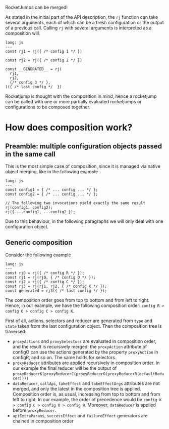 RocketJumps can be merged!

As stated in the initial part of the API description, the `rj` function can take several arguments, each of which can be a fresh configuration or the output of a previous call. Calling `rj` with several arguments is interpreted as a composition will.

```code
lang: js
---
const rj1 = rj({ /* config 1 */ })

const rj2 = rj({ /* config 2 */ })

const __GENERATED__ = rj(
  rj1,
  rj2,
  {/* config 3 */ },
)({ /* last config */  })
```

Rocketjump is thought with the composition in mind, hence a rocketjump can be called with one or more partially evaluated rocketjumps or configurations to be composed together. 

# How does composition work?
## Preamble: multiple configuration objects passed in the same call
This is the most simple case of composition, since it is managed via native object merging, like in the following example

```code
lang: js
---
const config1 = { /* ... config ... */ };
const config2 = { /* ... config ... */ };

// The following two invocations yield exactly the same result
rj(config1, config2);
rj({ ...config1, ...config2 });
```

Due to this behaviour, in the following paragraphs we will only deal with one configuration object.

## Generic composition
Consider the following example

```code
lang: js
---
const rj0 = rj({ /* config R */ });
const rj1 = rj(rj0, { /* config O */ });
const rj2 = rj({ /* config C */ });
const rj3 = rj(rj1, rj2, { /* config K */ });
const generated = rj3({ /* last config */ });
```

The composition order goes from top to bottom and from left to right. Hence, in our example, we have the following composition order: `config R > config O > config C > config K`.

First of all, actions, selectors and reducer are generated from `type` and `state` taken from the last configuration object. Then the composition tree is traversed:
- `proxyActions` and `proxySelectors` are evaluated in composition order, and the result is recursively merged: the `proxyAction` attribute of configO can use the actions generated by the property `proxyAction` in configR, and so on. The same holds for selectors.
- `proxyReducer` attributes are applied recursively in composition order. In our example the final reducer will be the output of `proxyReducerK(proxyReducerC(proxyReducerO(proxyReducerR(defaultReducer))))`
- `dataReducer`, `callApi`, `takeEffect` and `takeEffectArgs` attributes are not merged, and only the latest in the composition tree is applied. Composition order is, as usual, increasing from top to bottom and from left to right. In our example, the order of precedence would be `config K > config C > config O > config R`. Moreover, `dataReducer` is applied before `proxyReducer`.
- `apiExtraParams`, `successEffect` and `failureEffect` generators are chained in composition order